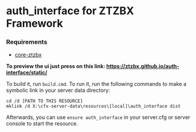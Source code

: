 # auth_interface for ZTZBX Framework

### **Requirements**
- [core-ztzbx](https://github.com/ZTZBX/core-ztzbx)

**To preview the ui just press on this link: https://ztzbx.github.io/auth-interface/static/**

To build it, run `build.cmd`. To run it, run the following commands to make a symbolic link in your server data directory:

```dos
cd /d [PATH TO THIS RESOURCE]
mklink /d X:\cfx-server-data\resources\[local]\auth_interface dist
```

Afterwards, you can use `ensure auth_interface` in your server.cfg or server console to start the resource.
